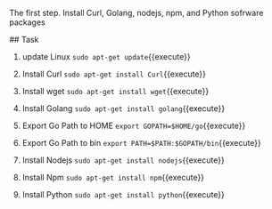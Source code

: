 The first step.
Install Curl, Golang, nodejs, npm, and Python sofrware packages

## Task

1. update Linux `sudo apt-get update`{{execute}}

2. Install Curl `sudo apt-get install Curl`{{execute}}

3. Install wget `sudo apt-get install wget`{{execute}}

4. Install Golang `sudo apt-get install golang`{{execute}}

5. Export Go Path to HOME `export GOPATH=$HOME/go`{{execute}}

6. Export Go Path to bin `export PATH=$PATH:$GOPATH/bin`{{execute}}

7. Install Nodejs `sudo apt-get install nodejs`{{execute}}

8. Install Npm `sudo apt-get install npm`{{execute}}

9. Install Python `sudo apt-get install python`{{execute}}